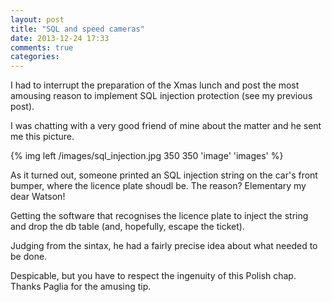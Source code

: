 ```yaml
---
layout: post
title: "SQL and speed cameras"
date: 2013-12-24 17:33
comments: true
categories: 
---
```

<p>I had to interrupt the preparation of the Xmas lunch and post the most amousing reason to implement SQL injection protection (see my previous post).</p>
<p>I was chatting with a very good friend of mine about the matter and he sent me this picture.</p>
{% img left /images/sql_injection.jpg 350 350 'image' 'images' %}
<p>As it turned out, someone printed an SQL injection string on the car's front bumper, where the licence plate shoudl be. The reason? Elementary my dear Watson!</p><p>Getting the software that recognises the licence plate to inject the string and drop the db table (and, hopefully, escape the ticket).</p>
<p>Judging from the sintax, he had a fairly precise idea about what needed to be done.</p>
<p>Despicable, but you have to respect the ingenuity of this Polish chap. Thanks Paglia for the amusing tip.</p>